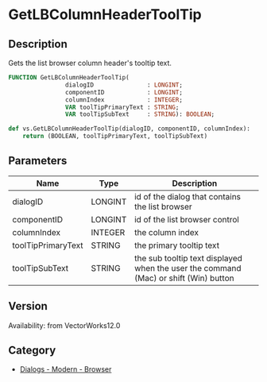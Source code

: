 # GetLBColumnHeaderToolTip

## Description
Gets the list browser column header's tooltip text.

```pascal
FUNCTION GetLBColumnHeaderToolTip(
				dialogID               : LONGINT;
				componentID            : LONGINT;
				columnIndex            : INTEGER;
				VAR toolTipPrimaryText : STRING;
				VAR toolTipSubText     : STRING): BOOLEAN;
```

```python
def vs.GetLBColumnHeaderToolTip(dialogID, componentID, columnIndex):
    return (BOOLEAN, toolTipPrimaryText, toolTipSubText)
```

## Parameters
|Name|Type|Description|
|---|---|---|
|dialogID|LONGINT|id of the dialog that contains the list browser|
|componentID|LONGINT|id of the list browser control|
|columnIndex|INTEGER|the column index|
|toolTipPrimaryText|STRING|the primary tooltip text|
|toolTipSubText|STRING|the sub tooltip text displayed when the user the command (Mac) or shift (Win) button|

## Version
Availability: from VectorWorks12.0

## Category
* [Dialogs - Modern - Browser](../Categories/Dialogs%20-%20Modern%20-%20Browser.md)
